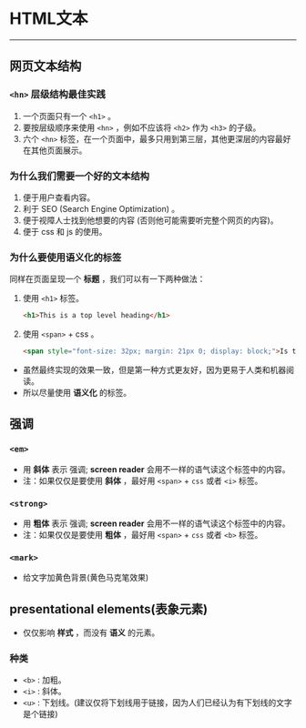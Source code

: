 # HTML文本

---

## 网页文本结构

### `<hn>` 层级结构最佳实践

1. 一个页面只有一个 `<h1>` 。
2. 要按层级顺序来使用 `<hn>` ，例如不应该将 `<h2>` 作为 `<h3>` 的子级。
3. 六个 `<hn>` 标签，在一个页面中，最多只用到第三层，其他更深层的内容最好在其他页面展示。

### 为什么我们需要一个好的文本结构

1. 便于用户查看内容。
2. 利于 SEO (Search Engine Optimization) 。
3. 便于视障人士找到他想要的内容 (否则他可能需要听完整个网页的内容)。
4. 便于 css 和 js 的使用。

### 为什么要使用语义化的标签

同样在页面呈现一个 **标题** ，我们可以有一下两种做法：

1. 使用 `<h1>` 标签。

   ```html
   <h1>This is a top level heading</h1>
   ```

   

2. 使用 `<span>` + css 。

   ```html
   <span style="font-size: 32px; margin: 21px 0; display: block;">Is this a top level heading?</span>
   ```

- 虽然最终实现的效果一致，但是第一种方式更友好，因为更易于人类和机器阅读。
- 所以尽量使用 **语义化** 的标签。

## 强调

### `<em>`

- 用 **斜体** 表示 强调; **screen reader** 会用不一样的语气读这个标签中的内容。
- 注：如果仅仅是要使用 **斜体** ，最好用 `<span>` +  `css` 或者 `<i>` 标签。

### `<strong>`

- 用 **粗体** 表示 强调; **screen reader** 会用不一样的语气读这个标签中的内容。
- 注：如果仅仅是要使用 **粗体** ，最好用 `<span>` +  `css` 或者 `<b>` 标签。

### `<mark>`

- 给文字加黄色背景(黄色马克笔效果)

## presentational elements(表象元素)

- 仅仅影响 **样式** ，而没有 **语义** 的元素。

### 种类

- `<b>` : 加粗。
- `<i>` : 斜体。
- `<u>` : 下划线。(建议仅将下划线用于链接，因为人们已经认为有下划线的文字是个链接)

